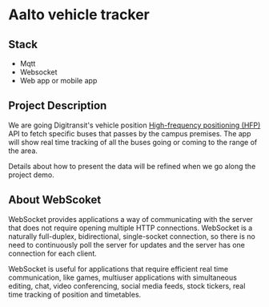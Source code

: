 # Aalto vehicle tracker

## Stack

* Mqtt
* Websocket
* Web app or mobile app

## Project Description

We are going Digitransit's vehicle position [High-frequency positioning (HFP)](https://digitransit.fi/en/developers/apis/4-realtime-api/vehicle-positions/) API to fetch specific buses that passes by the campus premises. The app will show real time tracking of all the buses going or coming to the range of the area.

Details about how to present the data will be refined when we go along the project demo.

## About WebScoket

WebSocket provides applications a way of communicating with the server that does not require opening multiple HTTP connections. WebSocket is a naturally full-duplex,
bidirectional, single-socket connection, so there is no need to continuously poll the server for updates and the server has one connection for each client.

WebSocket is useful for applications that require efficient real time communication, like games, multiuser applications with simultaneous
editing, chat, video conferencing, social media feeds, stock tickers, real time tracking of position and timetables.
